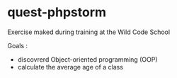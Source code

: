 # quest-phpstorm
Exercise maked during training at the Wild Code School

Goals : 
- discovrerd Object-oriented programming (OOP) 
- calculate the average age of a class
